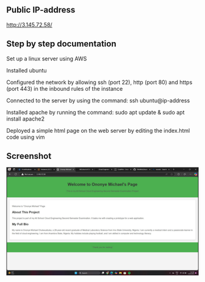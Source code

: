 ## Public IP-address

http://3.145.72.58/



## Step by step documentation

Set up a linux server using AWS

Installed ubuntu

Configured the network by allowing ssh (port 22), http (port 80) and https (port 443) in the inbound rules of the instance

Connected to the server by using the command: ssh ubuntu@ip-address

Installed  apache by running the command: sudo apt update & sudo apt install apache2

Deployed a simple html page on the web server by editing the index.html code using vim

## Screenshot

![Ononye's Page Screenshot](myscreenshot.jpg)
